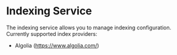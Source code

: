 # Indexing Service

The indexing service allows you to manage indexing configuration. Currently supported index providers:
 * Algolia (https://www.algolia.com/)